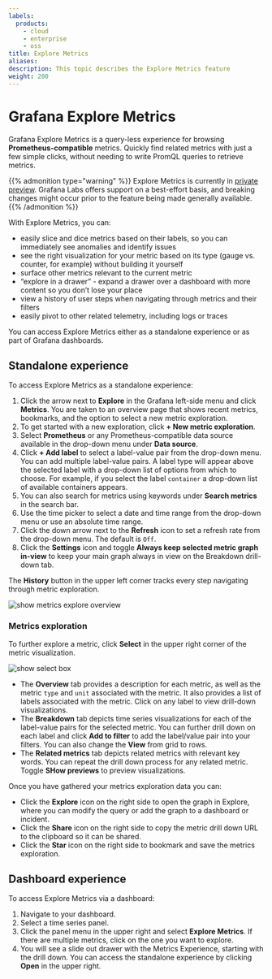 ```yaml
---
labels:
  products:
    - cloud
    - enterprise
    - oss
title: Explore Metrics
aliases: 
description: This topic describes the Explore Metrics feature
weight: 200
---
```


# Grafana Explore Metrics

Grafana Explore Metrics is a query-less experience for browsing **Prometheus-compatible** metrics. Quickly find related metrics with just a few simple clicks, without needing to write PromQL queries to retrieve metrics.

{{% admonition type="warning" %}}
Explore Metrics is currently in [private preview](/docs/release-life-cycle/). Grafana Labs offers support on a best-effort basis, and breaking changes might occur prior to the feature being made generally available.
{{% /admonition %}}

With Explore Metrics, you can:

- easily slice and dice metrics based on their labels, so you can immediately see anomalies and identify issues 
- see the right visualization for your metric based on its type (gauge vs. counter, for example) without building it yourself
- surface other metrics relevant to the current metric
- “explore in a drawer” - expand a drawer over a dashboard with more content so you don’t lose your place
- view a history of user steps when navigating through metrics and their filters
- easily pivot to other related telemetry, including logs or traces 

You can access Explore Metrics either as a standalone experience or as part of Grafana dashboards. 

## Standalone experience

To access Explore Metrics as a standalone experience:

1. Click the arrow next to **Explore** in the Grafana left-side menu and click **Metrics**. You are taken to an overview page that shows recent metrics, bookmarks, and the option to select a new metric exploration. 
1. To get started with a new exploration, click **+ New metric exploration**.
1. Select **Prometheus** or any Prometheus-compatible data source available in the drop-down menu under **Data source**. 
1. Click **+ Add label** to select a label-value pair from the drop-down menu. You can add multiple label-value pairs. A label type will appear above the selected label with a drop-down list of options from which to choose. For example, if you select the label `container` a drop-down list of available containers appears.
1. You can also search for metrics using keywords under **Search metrics** in the search bar. 
1. Use the time picker to select a date and time range from the drop-down menu or use an absolute time range. 
1. Click the down arrow next to the **Refresh** icon to set a refresh rate from the drop-down menu. The default is `Off`. 
1. Click the **Settings** icon and toggle **Always keep selected metric graph in-view** to keep your main graph always in view on the Breakdown drill-down tab. 

The **History** button in the upper left corner tracks every step navigating through metric exploration. 

![show metrics explore overview](/media/metrics-explore/metrics-explore-overview.png)

### Metrics exploration

To further explore a metric, click **Select** in the upper right corner of the metric visualization.

![show select box](/media/metrics-explore/select-metric.png)

- The **Overview** tab provides a description for each metric, as well as the metric `type` and `unit` associated with the metric. It also provides a list of labels associated with the metric. Click on any label to view drill-down visualizations.
- The **Breakdown** tab depicts time series visualizations for each of the label-value pairs for the selected metric. You can further drill down on each label and click **Add to filter** to add the label/value pair into your filters. You can also change the **View** from grid to rows. 
- The **Related metrics** tab depicts related metrics with relevant key words. You can repeat the drill down process for any related metric. Toggle **SHow previews** to preview visualizations.

Once you have gathered your metrics exploration data you can:

- Click the **Explore** icon on the right side to open the graph in Explore, where you can modify the query or add the graph to a dashboard or incident.
- Click the **Share** icon on the right side to copy the metric drill down URL to the clipboard so it can be shared.
- Click the **Star** icon on the right side to bookmark and save the metrics exploration.

## Dashboard experience

To access Explore Metrics via a dashboard:

1. Navigate to your dashboard.
1. Select a time series panel.
1. Click the panel menu in the upper right and select **Explore Metrics**. If there are multiple metrics, click on the one you want to explore.
1. You will see a slide out drawer with the Metrics Experience, starting with the drill down. You can access the standalone experience by clicking **Open** in the upper right.